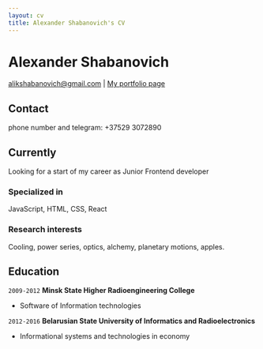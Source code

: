 ```yaml
---
layout: cv
title: Alexander Shabanovich's CV
---
```

# Alexander Shabanovich

<div id="webaddress">
<a href="alikshabanovich@gmail.com">alikshabanovich@gmail.com</a>
| <a href="https://shalick.github.io/portfolio">My portfolio page</a>
</div>

## Contact
phone number and telegram: +37529 3072890

## Currently

Looking for a start of my career as Junior Frontend developer

### Specialized in

JavaScript, HTML, CSS, React 


### Research interests

Cooling, power series, optics, alchemy, planetary motions, apples.


## Education

`2009-2012`
__Minsk State Higher Radioengineering College__

- Software of Information technologies

`2012-2016`
__Belarusian State University of Informatics and Radioelectronics__

- Informational systems and technologies in economy



<!-- ### Footer

Last updated: July 2021 -->
